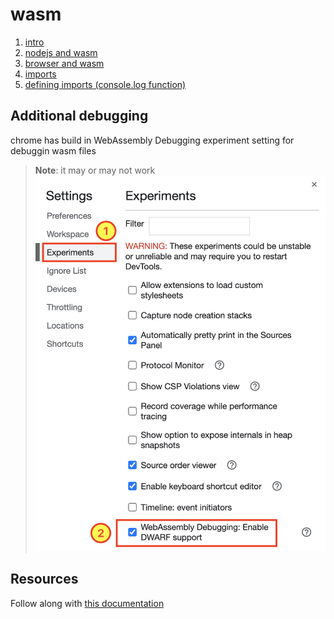 # wasm

1. [intro](./0-intro-wasm/)
1. [nodejs and wasm](./1-nodejs-wasm/)
1. [browser and wasm](./2-browser-wasm/)
1. [imports](./3-imports/)
1. [defining imports (console.log function)](./4-defining-imports/)

## Additional debugging

chrome has build in WebAssembly Debugging experiment setting for debuggin wasm files

> **Note**: it may or may not work
> ![Add experimental web assembly debugging](./resources/webassembly-expr.png)

## Resources

Follow along with [this documentation](https://young.github.io/intro-to-web-assembly)
